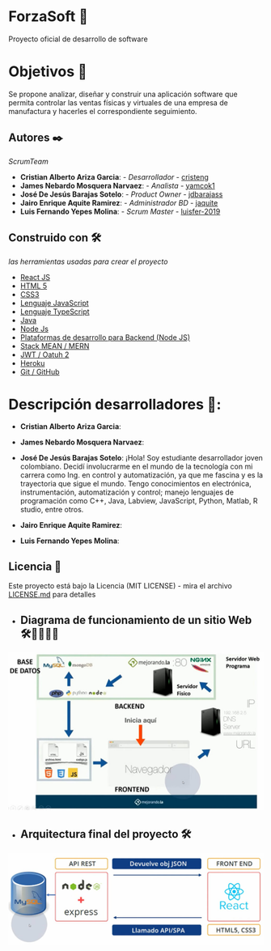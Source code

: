 # ForzaSoft 🚀

Proyecto oficial de desarrollo de software

# Objetivos 🎯

Se propone analizar, diseñar y construir una aplicación software que permita controlar las ventas físicas y virtuales de una empresa de manufactura y hacerles el correspondiente seguimiento.

## Autores ✒️

_ScrumTeam_

- **Cristian Alberto Ariza Garcia**: - _Desarrollador_ - [cristeng](https://github.com/cristeng)
- **James Nebardo Mosquera Narvaez**: - _Analista_ - [yamcok1](https://github.com/yamcok1)
- **José De Jesús Barajas Sotelo**: - _Product Owner_ - [jdbarajass](https://github.com/jdbarajass)
- **Jairo Enrique Aquite Ramirez**: - _Administrador BD_ - [jaquite](https://github.com/jaquite)
- **Luis Fernando Yepes Molina**: - _Scrum Master_ - [luisfer-2019](https://github.com/luisfer-2019)

## Construido con 🛠️

_las herramientas usadas para crear el proyecto_

- [React JS](https://es.reactjs.org/)
- [HTML 5 ](http://html5.com/)
- [CSS3 ](http://www.css3.com/)
- [Lenguaje JavaScript ](https://www.javascript.com/)
- [Lenguaje TypeScript ](https://www.typescriptlang.org/)
- [Java ](https://www.java.com/es/)
- [Node Js](https://nodejs.org/es/)
- [Plataformas de desarrollo para Backend (Node JS)]()
- [Stack MEAN / MERN]()
- [JWT / Oatuh 2]()
- [Heroku]()
- [Git / GitHub]()

# Descripción desarrolladores 📑:

- **Cristian Alberto Ariza Garcia**:

- **James Nebardo Mosquera Narvaez**:

- **José De Jesús Barajas Sotelo**: ¡Hola! Soy estudiante desarrollador joven colombiano. Decidí involucrarme en el mundo de la tecnología con mi carrera como Ing. en control y automatización, ya que me fascina y es la trayectoria que sigue el mundo. Tengo conocimientos en electrónica, instrumentación, automatización y control; manejo lenguajes de programación como C++, Java, Labview, JavaScript, Python, Matlab, R studio, entre otros.

- **Jairo Enrique Aquite Ramirez**:

- **Luis Fernando Yepes Molina**:

## Licencia 📄

Este proyecto está bajo la Licencia (MIT LICENSE) - mira el archivo [LICENSE.md](https://github.com/hubotio/hubot/blob/master/LICENSE.md) para detalles

- ## Diagrama de funcionamiento de un sitio Web 🛠️👩‍💻👨‍💻

![Diagrama de funcionamiento de un sitio Web](./Imagenes/1.jpg)

- ## Arquitectura final del proyecto 🛠️
![Arquitectura final del proyecto](./Imagenes/2.jpg)




